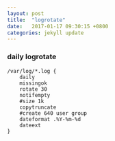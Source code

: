 ```yaml
---
layout: post
title:  "logrotate"
date:   2017-01-17 09:30:15 +0800
categories: jekyll update
---
```


### daily logrotate

    /var/log/*.log {
        daily
        missingok
        rotate 30
        notifempty
        #size 1k
        copytruncate
        #create 640 user group
        dateformat .%Y-%m-%d
        dateext 
    }
